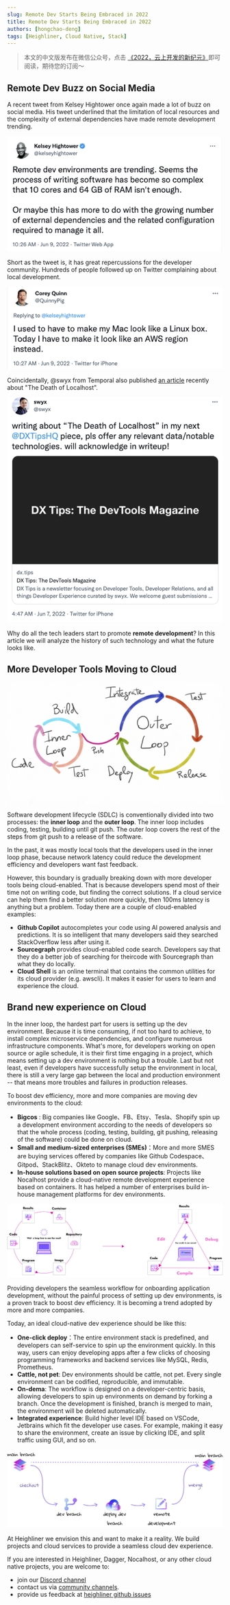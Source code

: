 ```yaml
---
slug: Remote Dev Starts Being Embraced in 2022
title: Remote Dev Starts Being Embraced in 2022
authors: [hongchao-deng]
tags: [Heighliner, Cloud Native, Stack]
---
```



>本文的中文版发布在微信公众号，点击 [《2022，云上开发的新纪元》](https://mp.weixin.qq.com/s/wTYTjHM34DNKXFnVNjhQkg)即可阅读，期待您的订阅～

## Remote Dev Buzz on Social Media

A recent tweet from Kelsey Hightower once again made a lot of buzz on social media. His tweet underlined that the limitation of local resources and the complexity of external dependencies have made remote development trending. 

![Kelsey Hightower](kh.png)

Short as the tweet is, it has great repercussions for the developer community. Hundreds of people followed up on Twitter complaining about local development.

![cq](corey.png)

Coincidentally, @swyx from Temporal also published [an article](https://dx.tips/the-end-of-localhost) recently about "The Death of Localhost".

![the death](the-death-of-localhost.png)

Why do all the tech leaders start to promote **remote development**? In this article we will analyze the history of such technology and what the future looks like.


## More Developer Tools Moving to Cloud

![moving](inner_loop_3.png)

Software development lifecycle (SDLC) is conventionally divided into two processes: the **inner loop** and the **outer loop**. The inner loop includes coding, testing, building until git push. The outer loop covers the rest of the steps from git push to a release of the software. 

In the past, it was mostly local tools that the developers used in the inner loop phase, because network latency could reduce the development efficiency and developers want fast feedback.

However, this boundary is gradually breaking down with more developer tools being cloud-enabled. That is because developers spend most of their time not on writing code, but finding the correct solutions. If a cloud service can help them find a better solution more quickly, then 100ms latency is anything but a problem. Today there are a couple of cloud-enabled examples:

* **Github Copilot** autocompletes your code using AI powered analysis and predictions. It is so intelligent that many developers said they searched StackOverflow less after using it.
* **Sourcegraph** provides cloud-enabled code search. Developers say that they do a better job of searching for theircode with Sourcegraph than what they do locally.
* **Cloud Shell** is an online terminal that contains the common utilities for its cloud provider (e.g. awscli). It makes it easier for users to learn and experience the cloud.


## Brand new experience on Cloud 

In the inner loop, the hardest part for users is setting up the dev environment. Because it is time consuming, if not too hard to achieve, to install complex microservice dependencies, and configure numerous infrastructure components. What's more, for developers working on open source or agile schedule, it is their first time engaging in a project, which means setting up a dev environment is nothing but a trouble. Last but not least, even if developers have successfully setup the environment in local, there is still a very large gap between the local and production environment -- that means more troubles and failures in production releases.

To boost dev efficiency, more and more companies are moving dev  environments to the cloud:

* **Bigcos** : Big companies like Google、FB、Etsy、Tesla、Shopify spin up a development environment according to the needs of developers so that the whole process (coding, testing, building, git pushing, releasing of the software) could be done on cloud.
* **Small and medium-sized enterprises (SMEs)**：More and more SMES are buying services offered by companies like Github Codespace、Gitpod、StackBlitz、Okteto to manage cloud dev environments.
* **In-house solutions based on open source projects**: Projects like Nocalhost provide a cloud-native remote development experience based on containers. It has helped a number of enterprises build in-house management platforms for dev environments.

![ymqd](ymqd.png)

Providing developers the seamless workflow for onboarding application development, without the painful process of setting up dev environments, is a proven track to boost dev efficiency. It is becoming a trend adopted by more and more companies.

Today, an ideal cloud-native dev experience should be like this:

* **One-click deploy**：The entire environment stack is predefined, and developers can self-service to spin up the environment quickly. In this way, users can enjoy developing apps after a few clicks of choosing programming frameworks and backend services like MySQL, Redis, Prometheus.
* **Cattle, not pet**: Dev environments should be cattle, not pet. Every single environment can be codified, reproducible, and immutable.
* **On-dema**: The workflow is designed on a developer-centric basis, allowing developers to spin up environments on demand by forking a branch. Once the development is finished, branch is merged to main, the environment will be deleted automatically.
* **Integrated experience**: Build higher level IDE based on VSCode, Jetbrains which fit the developer use cases. For example, making it easy to share the environment, create an issue by clicking IDE, and split traffic using GUI, and so on.

![flow](flowchart.png)

At Heighliner we envision this and want to make it a reality. We build projects and cloud services to provide a seamless cloud dev experience. 

If you are interested in Heighliner, Dagger, Nocalhost, or any other cloud native projects,
you are welcome to:

- join our [Discord channel](https://discord.gg/WphTbdVHFA)
- contact us via [community channels](https://heighliner.dev/contact-us).
- provide us feedback at [heighliner github issues](https://github.com/h8r-dev/heighliner/issues)